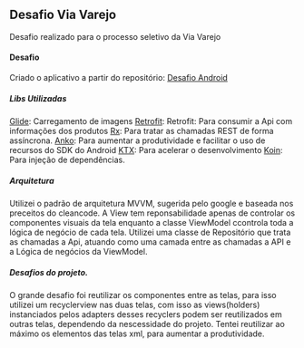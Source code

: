 ## Desafio Via Varejo

Desafio realizado para o processo seletivo da Via Varejo

#### Desafio

Criado o aplicativo a partir do repositório: [Desafio Android](https://bitbucket.org/devmobila/desafio-android/src/master/) 

##### Libs Utilizadas

 [Glide](https://github.com/bumptech/glide): Carregamento de imagens
 [Retrofit](https://square.github.io/retrofit/): Retrofit: Para consumir a Api com informações dos produtos
 [Rx](https://github.com/ReactiveX/RxAndroid): Para tratar as chamadas REST de forma assíncrona.
 [Anko](https://github.com/Kotlin/anko): Para aumentar a produtividade e facilitar o uso de recursos do SDK do Android
 [KTX](https://developer.android.com/kotlin/ktx?gclid=Cj0KCQiAn8nuBRCzARIsAJcdIfOXYnUCIrYXkxn6wnnaaglEQPoRYFKHVRAJMhTCo_zd_oVKDc03aAcaAr3ZEALw_wcB): Para acelerar o desenvolvimento
 [Koin](https://insert-koin.io/): Para injeção de dependências.
 

##### Arquitetura

Utilizei o padrão de arquitetura MVVM, sugerida pelo google e baseada nos preceitos do cleancode. A View tem reponsabilidade apenas de controlar os componentes visuais da tela enquanto a classe ViewModel ccontrola toda a lógica de negócio de cada tela.
Utilizei uma classe de Repositório que trata as chamadas a Api, atuando como uma camada entre as chamadas a API e a Lógica de negócios da ViewModel.

##### Desafios do projeto.

O grande desafio foi reutilizar os componentes entre as telas, para isso utilizei um recyclerview nas duas telas, com isso as views(holders) instanciados pelos adapters desses recyclers podem ser reutilizados em outras telas, dependendo da nescessidade do projeto.
Tentei reutilizar ao máximo os elementos das telas xml, para aumentar a produtividade.
